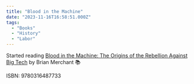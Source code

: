 ```yaml
---
title: "Blood in the Machine"
date: "2023-11-16T16:58:51.000Z"
tags: 
  - "Books"
  - "History"
  - "Labor"
---
```


Started reading [Blood in the Machine: The Origins of the Rebellion Against Big Tech](https://micro.blog/books/9780316487733) by Brian Merchant 📚

ISBN: 9780316487733
